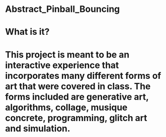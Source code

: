 # Abstract_Pinball_Bouncing

# What is it?
# This project is meant to be an interactive experience that incorporates many different forms of art that were covered in class. The forms  included are generative art, algorithms, collage, musique concrete, programming, glitch art and simulation.
